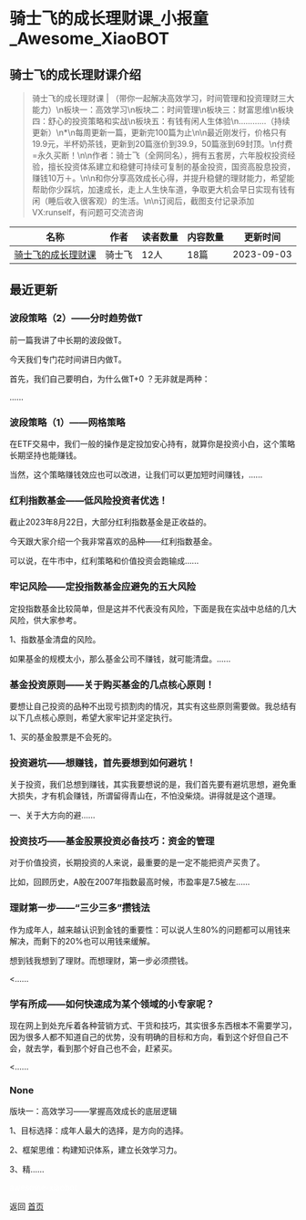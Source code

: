 # 骑士飞的成长理财课_小报童_Awesome_XiaoBOT

## 骑士飞的成长理财课介绍
> 骑士飞的成长理财课 | （带你一起解决高效学习，时间管理和投资理财三大能力）\n板块一：高效学习\n板块二：时间管理\n板块三：财富思维\n板块四：舒心的投资策略和实战\n板块五：有钱有闲人生体验\n…………（持续更新）\n*\n每周更新一篇，更新完100篇为止\n\n最近刚发行，价格只有19.9元，半杯奶茶钱，更新到20篇涨价到39.9，50篇涨到69封顶。\n付费=永久买断！\n\n作者：骑士飞（全网同名），拥有五套房，六年股权投资经验，擅长投资体系建立和稳健可持续可复制的基金投资，国资高股息投资，赚钱10万＋。\n\n和你分享高效成长心得，并提升稳健的理财能力，希望能帮助你少踩坑，加速成长，走上人生快车道，争取更大机会早日实现有钱有闲（睡后收入很客观）的生活。\n\n订阅后，截图支付记录添加VX:runself，有问题可交流咨询  
  


|名称|作者|读者数量|内容数量|更新时间|
|---|---|---|---|---|
|[骑士飞的成长理财课](https://xiaobot.net/p/356278?refer=0b133df9-27dc-423b-8101-639049001c13)|骑士飞|12人|18篇|2023-09-03|

## 最近更新
### 波段策略（2）——分时趋势做T

前一篇我讲了中长期的波段做T。

今天我们专门花时间讲日内做T。



首先，我们自己要明白，为什么做T+0 ？无非就是两种：



......

### 波段策略（1）——网格策略

在ETF交易中，我们一般的操作是定投加安心持有，就算你是投资小白，这个策略长期坚持也能赚钱。

当然，这个策略赚钱效应也可以改进，让我们可以更加短时间赚钱，......

### 红利指数基金——低风险投资者优选！

截止2023年8月22日，大部分红利指数基金是正收益的。

今天跟大家介绍一个我非常喜欢的品种——红利指数基金。

可以说，在牛市中，红利策略和价值投资会跑输成......

### 牢记风险——定投指数基金应避免的五大风险

定投指数基金比较简单，但是这并不代表没有风险，下面是我在实战中总结的几大风险，供大家参考。

1、指数基金清盘的风险。

如果基金的规模太小，那么基金公司不赚钱，就可能清盘。......

### 基金投资原则——关于购买基金的几点核心原则！

要想让自己投资的品种不出现亏损割肉的情况，其实有这些原则需要做。我总结有以下几点核心原则，希望大家牢记并坚定执行。



1、买的基金股票是不会死的。

### 投资避坑——想赚钱，首先要想到如何避坑！

关于投资，我们总想到赚钱，其实我要想说的是，我们首先要有避坑思想，避免重大损失，才有机会赚钱，所谓留得青山在，不怕没柴烧。讲得就是这个道理。

一、关于大方向的避......

### 投资技巧——基金股票投资必备技巧：资金的管理



对于价值投资，长期投资的人来说，最重要的是一定不能把资产买贵了。



比如，回顾历史，A股在2007年指数最高时候，市盈率是7.5被左......

### 理财第一步——“三少三多”攒钱法

作为成年人，越来越认识到金钱的重要性：可以说人生80%的问题都可以用钱来解决，而剩下的20%也可以用钱来缓解。

想到钱我想到了理财。而想理财，第一步必须攒钱。

<......

### 学有所成——如何快速成为某个领域的小专家呢？

现在网上到处充斥着各种营销方式、干货和技巧，其实很多东西根本不需要学习，因为很多人都不知道自己的优势，没有明确的目标和方向，看到这个好但自己不会，就去学，看到那个好自己也不会，赶紧买。

<......

### None

版块一：高效学习——掌握高效成长的底层逻辑

1、目标选择：成年人最大的选择，是方向的选择。

2、框架思维：构建知识体系，建立长效学习力。

3、精......


<a href="https://github.com/Reno9527/awesome-xiaobot" style="color: white; text-decoration: none;">awesome-xiaobot</a>

返回 [首页](../README.md)
